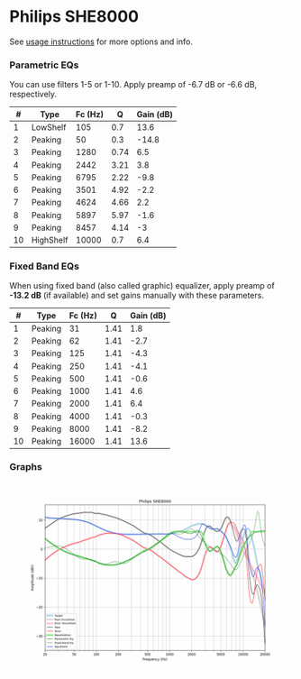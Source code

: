 # Philips SHE8000
See [usage instructions](https://github.com/jaakkopasanen/AutoEq#usage) for more options and info.

### Parametric EQs
You can use filters 1-5 or 1-10. Apply preamp of -6.7 dB or -6.6 dB, respectively.

|   # | Type      |   Fc (Hz) |    Q |   Gain (dB) |
|-----|-----------|-----------|------|-------------|
|   1 | LowShelf  |       105 | 0.7  |        13.6 |
|   2 | Peaking   |        50 | 0.3  |       -14.8 |
|   3 | Peaking   |      1280 | 0.74 |         6.5 |
|   4 | Peaking   |      2442 | 3.21 |         3.8 |
|   5 | Peaking   |      6795 | 2.22 |        -9.8 |
|   6 | Peaking   |      3501 | 4.92 |        -2.2 |
|   7 | Peaking   |      4624 | 4.66 |         2.2 |
|   8 | Peaking   |      5897 | 5.97 |        -1.6 |
|   9 | Peaking   |      8457 | 4.14 |        -3   |
|  10 | HighShelf |     10000 | 0.7  |         6.4 |

### Fixed Band EQs
When using fixed band (also called graphic) equalizer, apply preamp of **-13.2 dB** (if available) and set gains manually with these parameters.

|   # | Type    |   Fc (Hz) |    Q |   Gain (dB) |
|-----|---------|-----------|------|-------------|
|   1 | Peaking |        31 | 1.41 |         1.8 |
|   2 | Peaking |        62 | 1.41 |        -2.7 |
|   3 | Peaking |       125 | 1.41 |        -4.3 |
|   4 | Peaking |       250 | 1.41 |        -4.1 |
|   5 | Peaking |       500 | 1.41 |        -0.6 |
|   6 | Peaking |      1000 | 1.41 |         4.6 |
|   7 | Peaking |      2000 | 1.41 |         6.4 |
|   8 | Peaking |      4000 | 1.41 |        -0.3 |
|   9 | Peaking |      8000 | 1.41 |        -8.2 |
|  10 | Peaking |     16000 | 1.41 |        13.6 |

### Graphs
![](./Philips%20SHE8000.png)

